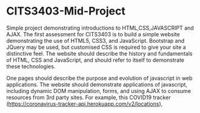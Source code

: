 # CITS3403-Mid-Project
Simple project demonstrating introductions to HTML,CSS,JAVASCRIPT and AJAX.
The first assessment for CITS3403 is to build a simple website demonstrating the use of HTML5,
CSS3, and JavaScript. Bootstrap and JQuery may be used, but customised CSS is required to give
your site a distinctive feel. The website should describe the history and fundamentals of HTML,
CSS and JavaScript, and should refer to itself to demonstrate these technologies.

One pages should describe the purpose and evolution of javascript in web applications.
The website should demonstrate applications of javascript, including dynamic DOM
manipulation, forms, and using AJAX to consume resources from 3rd party sites. For example, this
COVID19 tracker (https://coronavirus-tracker-api.herokuapp.com/v2/locations), 
